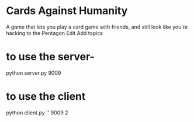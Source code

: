 # Cards Against Humanity

A game that lets you play a card game with friends, and still look like you're hacking to the Pentagon Edit
Add topics

# to use the server-
python server.py 9009

# to use the client
python client.py '' 9009 2
